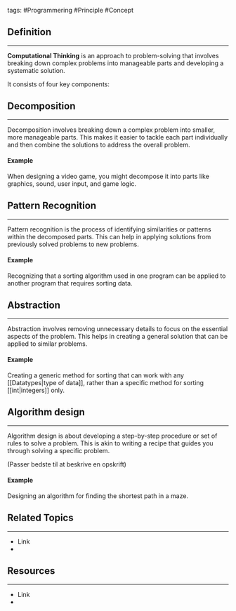 tags: #Programmering #Principle #Concept

## Definition 
---
**Computational Thinking** is an approach to problem-solving that involves breaking down complex problems into manageable parts and developing a systematic solution. 

It consists of four key components:


## Decomposition
---
Decomposition involves breaking down a complex problem into smaller, more manageable parts. 
This makes it easier to tackle each part individually and then combine the solutions to address the overall problem.

#### Example
When designing a video game, you might decompose it into parts like graphics, sound, user input, and game logic.
## Pattern Recognition
---
Pattern recognition is the process of identifying similarities or patterns within the decomposed parts. 
This can help in applying solutions from previously solved problems to new problems.
#### Example
Recognizing that a sorting algorithm used in one program can be applied to another program that requires sorting data.
## Abstraction
---
Abstraction involves removing unnecessary details to focus on the essential aspects of the problem. 
This helps in creating a general solution that can be applied to similar problems.
#### Example
Creating a generic method for sorting that can work with any [[Datatypes|type of data]], rather than a specific method for sorting [[int|integers]] only.
## Algorithm design
---
Algorithm design is about developing a step-by-step procedure or set of rules to solve a problem. This is akin to writing a recipe that guides you through solving a specific problem.

(Passer bedste til at beskrive en opskrift)
#### Example
Designing an algorithm for finding the shortest path in a maze.

## Related Topics
---
- Link
- 

## Resources
---
- Link
- 